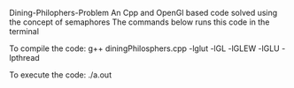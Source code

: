 Dining-Philophers-Problem
An Cpp and OpenGl based code solved using the concept of semaphores
The commands below runs this code in the terminal

To compile the code:  g++ diningPhilosphers.cpp -lglut -lGL -lGLEW -lGLU -lpthread

To execute the code: ./a.out
